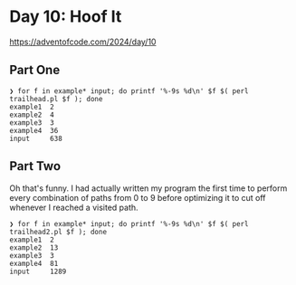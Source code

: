 # Day 10: Hoof It

https://adventofcode.com/2024/day/10

## Part One

```
❯ for f in example* input; do printf '%-9s %d\n' $f $( perl trailhead.pl $f ); done
example1  2
example2  4
example3  3
example4  36
input     638
```

## Part Two

Oh that's funny. I had actually written my program the first time to perform every combination of paths from 0 to 9
before optimizing it to cut off whenever I reached a visited path.

```
❯ for f in example* input; do printf '%-9s %d\n' $f $( perl trailhead2.pl $f ); done
example1  2
example2  13
example3  3
example4  81
input     1289
```
